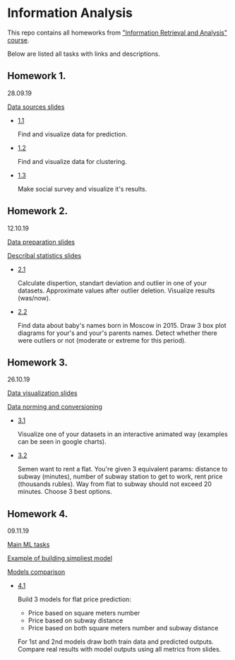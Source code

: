 # Information Analysis

This repo contains all homeworks from ["Information Retrieval and Analysis" course](slides).

Below are listed all tasks with links and descriptions.

## Homework 1. 
28.09.19

[Data sources slides](slides/05_Анализ%20данных_Источники%20данных.pptx)

- [1.1](DataVisualization/notebooks/RegressionEnergyConsumption.ipynb)

   Find and visualize data for prediction.

- [1.2](DataVisualization/notebooks/ClusteringMallCustomers.ipynb)

   Find and visualize data for clustering.

- [1.3](DataVisualization/notebooks/SurveyVisualization.ipynb)

   Make social survey and visualize it's results.


## Homework 2. 
12.10.19

[Data preparation slides](slides/06_Анализ%20данных_Подготовка%20данных.pptx)

[Describal statistics slides](slides/07_Анализ%20данных_Описательные%20статистики.pptx)

 - [2.1](DataAnalysis/notebooks/MallCustomersOutliersDetection.ipynb)
 
   Calculate dispertion, standart deviation and outlier in one of your datasets. Approximate values after outlier deletion. Visualize results (was/now).

 - [2.2](DataAnalysis/notebooks/NewbornNamesBoxPlots.ipynb)

   Find data about baby's names born in Moscow in 2015. Draw 3 box plot diagrams for your's and your's parents names. Detect whether there were outliers or not (moderate or extreme for this period).

## Homework 3. 
26.10.19

[Data visualization slides](slides/08_Анализ%20данных_Визуализация%20данных.pptx)

[Data norming and conversioning](slides/09_Анализ%20данных_Преобразование%20%20и%20нормировка%20данных.pptx)

 - [3.1](AnimatedVisualizationAndFlatRent/notebooks/InteractiveVisualizations.ipynb)
   
   Visualize one of your datasets in an interactive animated way (examples can be seen in google charts).   
   
 - [3.2](AnimatedVisualizationAndFlatRent/notebooks/FlatOptionsAnalyzing.ipynb)
   
   Semen want to rent a flat. You're given 3 equivalent params: distance to subway (minutes), number of subway station to get to work, rent price (thousands rubles). Way from flat to subway should not exceed 20 minutes. Choose 3 best options.
   
## Homework 4. 
09.11.19

[Main ML tasks](slides/10_Анализ%20данных_Основные%20задачи%20МО.pptx)

[Example of building simpliest model](slides/11_Анализ%20данных_Пример%20построения%20простейшей%20модели.pptx)

[Models comparison](slides/12_Анализ%20данных_Оценка%20качества%20прогнозирования.pptx)

 - [4.1]()
   
   Build 3 models for flat price prediction:
      - Price based on square meters number
      - Price based on subway distance
      - Price based on both square meters number and subway distance
   
   For 1st and 2nd models draw both train data and predicted outputs. Compare real results with model outputs using all metrics from slides.
